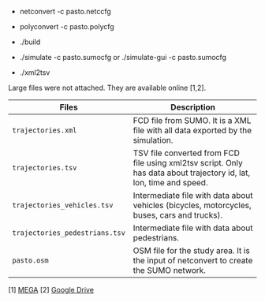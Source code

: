 * netconvert -c pasto.netccfg

* polyconvert -c pasto.polycfg

* ./build

* ./simulate -c pasto.sumocfg or ./simulate-gui -c pasto.sumocfg

* ./xml2tsv

Large files were not attached.  They are available online [1,2].

| Files                          | Description|
|--------------------------------|---------------------------------------------------------------------------------|
| `trajectories.xml`             | FCD file from SUMO.  It is a XML file with all data exported by the simulation. |
| `trajectories.tsv`             | TSV file converted from FCD file using xml2tsv script.  Only has data about trajectory id, lat, lon, time and speed. |
| `trajectories_vehicles.tsv`    | Intermediate file with data about vehicles (bicycles, motorcycles, buses, cars and trucks). |
| `trajectories_pedestrians.tsv` | Intermediate file with data about pedestrians. |
| `pasto.osm`                    | OSM file for the study area.  It is the input of netconvert to create the SUMO network. |

[1] [MEGA](https://mega.nz/folder/ilFSTTiA#asNaby1gUGyaWWtZl6IQMQ)
[2] [Google Drive](https://drive.google.com/drive/folders/1zk6hm4-jrXSLQFIUzpTBMDt8qrfsvn18?usp=sharing)
